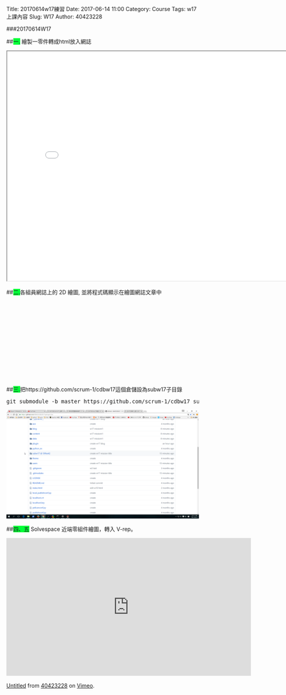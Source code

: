 Title: 20170614w17練習
Date: 2017-06-14 11:00
Category: Course
Tags: w17上課內容
Slug: W17
Author: 40423228

###20170614W17

<!-- PELICAN_END_SUMMARY -->

##<span style="background-color: #00ff37">一.</span> 繪製一零件轉成html放入網誌

<iframe src="./../data/W17/w17_1.html" width="800" height="600"></iframe>

##<span style="background-color: #00ff37">二.</span>各組員網誌上的 2D 繪圖, 並將程式碼顯示在繪圖網誌文章中

<!-- 導入 Brython 標準程式庫 -->
<script type="text/javascript" 
    src="https://cdn.rawgit.com/brython-dev/brython/master/www/src/brython_dist.js">
</script>

<!-- 啟動 Brython -->
<script>
window.onload=function(){
brython(1);
}
</script>

<!-- 以下實際利用  Brython 畫兩條直線 -->
<canvas id="japanflag1" width="600" height="400"></canvas>
<script type="text/python3">
from browser import document as doc
import math
# 準備繪圖畫布
canvas = doc["japanflag1"]
ctx = canvas.getContext("2d")
 
# 以下可以利用 ctx 物件進行畫圖
# 先畫一條直線
ctx.beginPath()
ctx.lineWidth = 5
picture_points = [ (300, 0), (300, 50), (50, 50), (50, 300), (0, 300), (0, 0) ]
ctx.moveTo(0,0)
for point in picture_points :
    ctx.lineTo(point[0],point[1])
ctx.strokeStyle = "blue"
ctx.stroke()
ctx.closePath()
</script>

<pre class="brush: python">
<!-- 導入 Brython 標準程式庫 -->
<script type="text/javascript" 
    src="https://cdn.rawgit.com/brython-dev/brython/master/www/src/brython_dist.js">
</script>

<!-- 啟動 Brython -->
<script>
window.onload=function(){
brython(1);
}
</script>

<!-- 以下實際利用  Brython 畫兩條直線 -->
<canvas id="japanflag1" width="600" height="400"></canvas>
<script type="text/python3">
from browser import document as doc
import math
# 準備繪圖畫布
canvas = doc["japanflag1"]
ctx = canvas.getContext("2d")
 
# 以下可以利用 ctx 物件進行畫圖
# 先畫一條直線
ctx.beginPath()
ctx.lineWidth = 5
picture_points = [ (300, 0), (300, 50), (50, 50), (50, 300), (0, 300), (0, 0) ]
ctx.moveTo(0,0)
for point in picture_points :
    ctx.lineTo(point[0],point[1])
ctx.strokeStyle = "blue"
ctx.stroke()
ctx.closePath()
</script>
</pre>

##<span style="background-color: #00ff37">三.</span>把https://github.com/scrum-1/cdbw17這個倉儲設為subw17子目錄 

<pre class="brush: python">
git submodule -b master https://github.com/scrum-1/cdbw17 subw17
</pre>

<img src="./../data/W17/w17_2.png" width="800" />

##<span style="background-color: #00ff37">四、五</span> Solvespace 近端零組件繪圖，轉入 V-rep。

<iframe src="https://player.vimeo.com/video/222381333" width="640" height="360" frameborder="0" webkitallowfullscreen mozallowfullscreen allowfullscreen></iframe>
<p><a href="https://vimeo.com/222381333">Untitled</a> from <a href="https://vimeo.com/user47600730">40423228</a> on <a href="https://vimeo.com">Vimeo</a>.</p>

